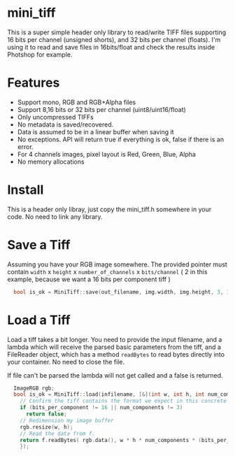 # mini_tiff

This is a super simple header only library to read/write TIFF files supporting 16 bits per channel (unsigned shorts), and 32 bits per channel (floats).
I'm using it to read and save files in 16bits/float and check the results inside Photshop for example.

# Features

- Support mono, RGB and RGB+Alpha files
- Support 8,16 bits or 32 bits per channel (uint8/uint16/float)
- Only uncompressed TIFFs
- No metadata is saved/recovered.
- Data is assumed to be in a linear buffer when saving it
- No exceptions. API will return true if everything is ok, false if there is an error.
- For 4 channels images, pixel layout is Red, Green, Blue, Alpha
- No memory allocations

# Install

This is a header only libray, just copy the mini_tiff.h somewhere in your code. No need to link any library.

# Save a Tiff

Assuming you have your RGB image somewhere. The provided pointer must contain ```width``` x ```height``` x ```number_of_channels``` x ```bits/channel``` ( 2 in this example, because we want a 16 bits per component tiff )

```c++
  bool is_ok = MiniTiff::save(out_filename, img.width, img.height, 3, 16, img.data());
```

# Load a Tiff

Load a tiff takes a bit longer. You need to provide the input filename, and a lambda which will receive the parsed basic parameters from the tiff, and a FileReader object, which has a method ```readBytes```  to read bytes directly into your container. No need to close the file.

If file can't be parsed the lambda will not get called and a false is returned.

```c++
  ImageRGB rgb;
  bool is_ok = MiniTiff::load(infilename, [&](int w, int h, int num_components, int bits_per_component, MiniTiff::FileReader& f) -> bool {
    // Confirm the tiff contains the format we expect in this concrete example
    if (bits_per_component != 16 || num_components != 3)
      return false;
    // Redimension my image buffer
    rgb.resize(w, h);
    // Read the data from f.
    return f.readBytes( rgb.data(), w * h * num_components * (bits_per_component / 8));
    });
```
